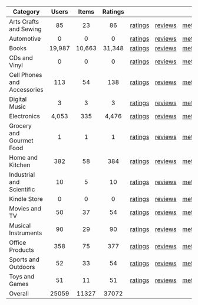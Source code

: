 | Category | Users | Items | Ratings |  |  |  | 
 |----------|:-----:|:-----:|:-----:|:-----:|:-----:|:-----:|
Arts Crafts and Sewing | 85 | 23 | 86 | [ratings](https://ciir.cs.umass.edu/downloads/XMarket/FULL/br/Arts_Crafts_and_Sewing/ratings_br_Arts_Crafts_and_Sewing.txt.gz) | [reviews](https://ciir.cs.umass.edu/downloads/XMarket/FULL/br/Arts_Crafts_and_Sewing/reviews_br_Arts_Crafts_and_Sewing.json.gz) | [metadata](https://ciir.cs.umass.edu/downloads/XMarket/FULL/br/Arts_Crafts_and_Sewing/metadata_br_Arts_Crafts_and_Sewing.json.gz) |  
Automotive | 0 | 0 | 0 | [ratings](https://ciir.cs.umass.edu/downloads/XMarket/FULL/br/Automotive/ratings_br_Automotive.txt.gz) | [reviews](https://ciir.cs.umass.edu/downloads/XMarket/FULL/br/Automotive/reviews_br_Automotive.json.gz) | [metadata](https://ciir.cs.umass.edu/downloads/XMarket/FULL/br/Automotive/metadata_br_Automotive.json.gz) |  
Books | 19,987 | 10,663 | 31,348 | [ratings](https://ciir.cs.umass.edu/downloads/XMarket/FULL/br/Books/ratings_br_Books.txt.gz) | [reviews](https://ciir.cs.umass.edu/downloads/XMarket/FULL/br/Books/reviews_br_Books.json.gz) | [metadata](https://ciir.cs.umass.edu/downloads/XMarket/FULL/br/Books/metadata_br_Books.json.gz) |  
CDs and Vinyl | 0 | 0 | 0 | [ratings](https://ciir.cs.umass.edu/downloads/XMarket/FULL/br/CDs_and_Vinyl/ratings_br_CDs_and_Vinyl.txt.gz) | [reviews](https://ciir.cs.umass.edu/downloads/XMarket/FULL/br/CDs_and_Vinyl/reviews_br_CDs_and_Vinyl.json.gz) | [metadata](https://ciir.cs.umass.edu/downloads/XMarket/FULL/br/CDs_and_Vinyl/metadata_br_CDs_and_Vinyl.json.gz) |  
Cell Phones and Accessories | 113 | 54 | 138 | [ratings](https://ciir.cs.umass.edu/downloads/XMarket/FULL/br/Cell_Phones_and_Accessories/ratings_br_Cell_Phones_and_Accessories.txt.gz) | [reviews](https://ciir.cs.umass.edu/downloads/XMarket/FULL/br/Cell_Phones_and_Accessories/reviews_br_Cell_Phones_and_Accessories.json.gz) | [metadata](https://ciir.cs.umass.edu/downloads/XMarket/FULL/br/Cell_Phones_and_Accessories/metadata_br_Cell_Phones_and_Accessories.json.gz) |  
Digital Music | 3 | 3 | 3 | [ratings](https://ciir.cs.umass.edu/downloads/XMarket/FULL/br/Digital_Music/ratings_br_Digital_Music.txt.gz) | [reviews](https://ciir.cs.umass.edu/downloads/XMarket/FULL/br/Digital_Music/reviews_br_Digital_Music.json.gz) | [metadata](https://ciir.cs.umass.edu/downloads/XMarket/FULL/br/Digital_Music/metadata_br_Digital_Music.json.gz) |  
Electronics | 4,053 | 335 | 4,476 | [ratings](https://ciir.cs.umass.edu/downloads/XMarket/FULL/br/Electronics/ratings_br_Electronics.txt.gz) | [reviews](https://ciir.cs.umass.edu/downloads/XMarket/FULL/br/Electronics/reviews_br_Electronics.json.gz) | [metadata](https://ciir.cs.umass.edu/downloads/XMarket/FULL/br/Electronics/metadata_br_Electronics.json.gz) |  
Grocery and Gourmet Food | 1 | 1 | 1 | [ratings](https://ciir.cs.umass.edu/downloads/XMarket/FULL/br/Grocery_and_Gourmet_Food/ratings_br_Grocery_and_Gourmet_Food.txt.gz) | [reviews](https://ciir.cs.umass.edu/downloads/XMarket/FULL/br/Grocery_and_Gourmet_Food/reviews_br_Grocery_and_Gourmet_Food.json.gz) | [metadata](https://ciir.cs.umass.edu/downloads/XMarket/FULL/br/Grocery_and_Gourmet_Food/metadata_br_Grocery_and_Gourmet_Food.json.gz) |  
Home and Kitchen | 382 | 58 | 384 | [ratings](https://ciir.cs.umass.edu/downloads/XMarket/FULL/br/Home_and_Kitchen/ratings_br_Home_and_Kitchen.txt.gz) | [reviews](https://ciir.cs.umass.edu/downloads/XMarket/FULL/br/Home_and_Kitchen/reviews_br_Home_and_Kitchen.json.gz) | [metadata](https://ciir.cs.umass.edu/downloads/XMarket/FULL/br/Home_and_Kitchen/metadata_br_Home_and_Kitchen.json.gz) |  
Industrial and Scientific | 10 | 5 | 10 | [ratings](https://ciir.cs.umass.edu/downloads/XMarket/FULL/br/Industrial_and_Scientific/ratings_br_Industrial_and_Scientific.txt.gz) | [reviews](https://ciir.cs.umass.edu/downloads/XMarket/FULL/br/Industrial_and_Scientific/reviews_br_Industrial_and_Scientific.json.gz) | [metadata](https://ciir.cs.umass.edu/downloads/XMarket/FULL/br/Industrial_and_Scientific/metadata_br_Industrial_and_Scientific.json.gz) |  
Kindle Store | 0 | 0 | 0 | [ratings](https://ciir.cs.umass.edu/downloads/XMarket/FULL/br/Kindle_Store/ratings_br_Kindle_Store.txt.gz) | [reviews](https://ciir.cs.umass.edu/downloads/XMarket/FULL/br/Kindle_Store/reviews_br_Kindle_Store.json.gz) | [metadata](https://ciir.cs.umass.edu/downloads/XMarket/FULL/br/Kindle_Store/metadata_br_Kindle_Store.json.gz) |  
Movies and TV | 50 | 37 | 54 | [ratings](https://ciir.cs.umass.edu/downloads/XMarket/FULL/br/Movies_and_TV/ratings_br_Movies_and_TV.txt.gz) | [reviews](https://ciir.cs.umass.edu/downloads/XMarket/FULL/br/Movies_and_TV/reviews_br_Movies_and_TV.json.gz) | [metadata](https://ciir.cs.umass.edu/downloads/XMarket/FULL/br/Movies_and_TV/metadata_br_Movies_and_TV.json.gz) |  
Musical Instruments | 90 | 29 | 90 | [ratings](https://ciir.cs.umass.edu/downloads/XMarket/FULL/br/Musical_Instruments/ratings_br_Musical_Instruments.txt.gz) | [reviews](https://ciir.cs.umass.edu/downloads/XMarket/FULL/br/Musical_Instruments/reviews_br_Musical_Instruments.json.gz) | [metadata](https://ciir.cs.umass.edu/downloads/XMarket/FULL/br/Musical_Instruments/metadata_br_Musical_Instruments.json.gz) |  
Office Products | 358 | 75 | 377 | [ratings](https://ciir.cs.umass.edu/downloads/XMarket/FULL/br/Office_Products/ratings_br_Office_Products.txt.gz) | [reviews](https://ciir.cs.umass.edu/downloads/XMarket/FULL/br/Office_Products/reviews_br_Office_Products.json.gz) | [metadata](https://ciir.cs.umass.edu/downloads/XMarket/FULL/br/Office_Products/metadata_br_Office_Products.json.gz) |  
Sports and Outdoors | 52 | 33 | 54 | [ratings](https://ciir.cs.umass.edu/downloads/XMarket/FULL/br/Sports_and_Outdoors/ratings_br_Sports_and_Outdoors.txt.gz) | [reviews](https://ciir.cs.umass.edu/downloads/XMarket/FULL/br/Sports_and_Outdoors/reviews_br_Sports_and_Outdoors.json.gz) | [metadata](https://ciir.cs.umass.edu/downloads/XMarket/FULL/br/Sports_and_Outdoors/metadata_br_Sports_and_Outdoors.json.gz) |  
Toys and Games | 51 | 11 | 51 | [ratings](https://ciir.cs.umass.edu/downloads/XMarket/FULL/br/Toys_and_Games/ratings_br_Toys_and_Games.txt.gz) | [reviews](https://ciir.cs.umass.edu/downloads/XMarket/FULL/br/Toys_and_Games/reviews_br_Toys_and_Games.json.gz) | [metadata](https://ciir.cs.umass.edu/downloads/XMarket/FULL/br/Toys_and_Games/metadata_br_Toys_and_Games.json.gz) |  
Overall | 25059 | 11327 | 37072 |  |  |  |

